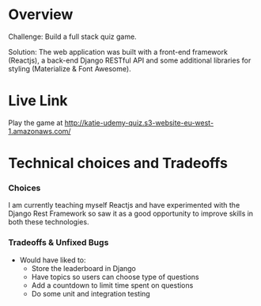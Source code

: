 # Overview
Challenge: Build a full stack quiz game.

Solution: The web application was built with a front-end framework (Reactjs), a back-end Django RESTful API and some additional libraries for styling (Materialize &  Font Awesome).

# Live Link
Play the game at http://katie-udemy-quiz.s3-website-eu-west-1.amazonaws.com/

# Technical choices and Tradeoffs
### Choices
I am currently teaching myself Reactjs and have experimented with the Django Rest Framework so saw it as a good opportunity to improve skills in both these technologies.

### Tradeoffs & Unfixed Bugs
+ Would have liked to:
    - Store the leaderboard in Django
    - Have topics so users can choose type of questions
    - Add a countdown to limit time spent on questions
    - Do some unit and integration testing 

